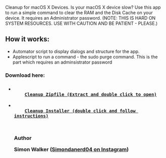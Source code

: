Cleanup for macOS X Devices.
Is your macOS X device slow? Use this app to run a simple command to clear the RAM and the Disk Cache on your device.
It requires an Administrator password. (NOTE: THIS IS HARD ON SYSTEM RESOURCES. USE WITH CAUTION AND BE PATIENT - PLEASE.)

<h2>How it works:</h2>
<ul>
  <li>Automator script to display dialogs and structure for the app.</li>
  <li>Applescript to run a command - the sudo purge command. This is the part which requires an adminsistrator password</li>
</ul>

<h3>Download here:<h3>
  <ul>
   
   <li>
  <code>
    <a href="https://github.com/lucasburlingham/Cleanup-for-MacOS-X/raw/master/Cleanup.app.zip">Cleanup Zipfile (Extract and double click to open)</a>
      </code>
    </li>
   
   <li>
  <code>
    <a href="https://github.com/lucasburlingham/Cleanup-for-Mac-OS-X/raw/master/cleanup-app-installer.pkg">Cleanup Installer (double click and follow instructions)</a>
      </code>
    </li>
   
<br>
<p>Author</p>
<b>Simon Walker (<a href="instagram.com/simondanerd04">Simondanerd04 on Instagram</a>)</b>
